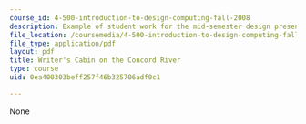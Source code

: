 ```yaml
---
course_id: 4-500-introduction-to-design-computing-fall-2008
description: Example of student work for the mid-semester design presentation.
file_location: /coursemedia/4-500-introduction-to-design-computing-fall-2008/0ea400303beff257f46b325706adf0c1_assn4a_5.pdf
file_type: application/pdf
layout: pdf
title: Writer's Cabin on the Concord River
type: course
uid: 0ea400303beff257f46b325706adf0c1

---
```

None